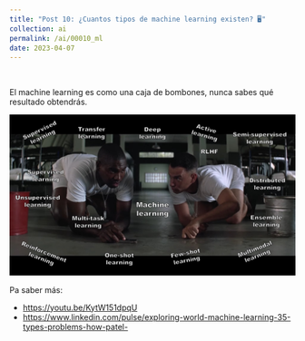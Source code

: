```yaml
---
title: "Post 10: ¿Cuantos tipos de machine learning existen? 🖥️"
collection: ai
permalink: /ai/00010_ml
date: 2023-04-07
---
```


&nbsp;

El machine learning es como una caja de bombones, nunca sabes qué resultado obtendrás.

![img](/images/ai/000011_ml.jpg)


Pa saber más: 
* <https://youtu.be/KytW151dpqU>
* <https://www.linkedin.com/pulse/exploring-world-machine-learning-35-types-problems-how-patel->

